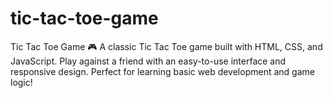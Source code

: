 # tic-tac-toe-game
Tic Tac Toe Game 🎮 A classic Tic Tac Toe game built with HTML, CSS, and JavaScript. Play against a friend with an easy-to-use interface and responsive design. Perfect for learning basic web development and game logic!
